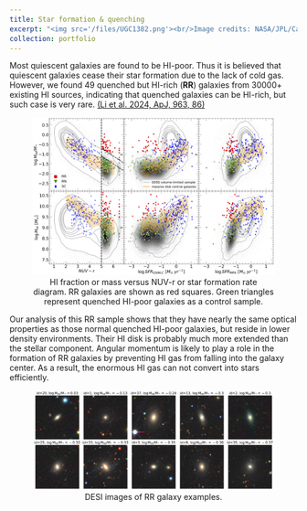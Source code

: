 ```yaml
---
title: Star formation & quenching
excerpt: "<img src='/files/UGC1382.png'><br/>Image credits: NASA/JPL/Caltech/SDSS/NRAO. Optical image of UGC1382."
collection: portfolio
---
```


Most quiescent galaxies are found to be HI-poor. Thus it is believed that quiescent galaxies cease their star formation due to the lack of cold gas. However, we found 49 quenched but HI-rich (**RR**) galaxies from 30000+ existing HI sources, indicating that quenched galaxies can be HI-rich, but such case is very rare. <u>([Li et al. 2024, ApJ, 963, 86](https://ui.adsabs.harvard.edu/abs/2024ApJ...963...86L/abstract))</u>

<figure style="display: flex; flex-direction: column; justify-content: center; align-items: center;">
    <div style="text-align: center;">  
        <img src="/files/RR_sample.png", width="900", alt="HI-halo mass relation">
        <figcaption>HI fraction or mass versus NUV-r or star formation rate diagram.
RR galaxies are shown as red squares. Green triangles represent quenched HI-poor galaxies as a control sample.
        </figcaption>
</figure>

</figure >

Our analysis of this RR sample shows that they have nearly the same optical properties as those normal quenched HI-poor galaxies, but reside in lower density environments. Their HI disk is probably much more extended than the stellar component. Angular momentum is likely to play a role in the formation of RR galaxies by preventing HI gas from falling into the galaxy center. As a result, the enormous HI gas can not convert into stars efficiently.

<figure style="display: flex; flex-direction: column; justify-content: center; align-items: center;">
    <div style="text-align: center;">  
        <img src="/files/RR.png", width="1200", alt="RR image">
        <figcaption>DESI images of RR galaxy examples.</figcaption>
    </div>
</figure>
